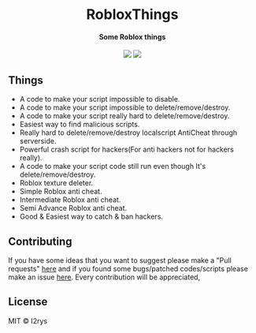 


<h1 align="center">RobloxThings</h1>
<h4 align="center">Some Roblox things</h4>
<p align="center">
	<a href="https://github.com/I2rys/RobloxThings/blob/main/LICENSE"><img src="https://img.shields.io/github/license/I2rys/RobloxThings?style=flat-square"></img></a>
	<a href="https://github.com/I2rys/RobloxThings/issues"><img src="https://img.shields.io/github/issues/I2rys/RobloxThings.svg"></img></a>
</p>

## Things

 - A code to make your script impossible to disable.
 - A code to make your script impossible to delete/remove/destroy.
 - A code to make your script really hard to delete/remove/destroy.
 - Easiest way to find malicious scripts.
 - Really hard to delete/remove/destroy localscript AntiCheat through serverside.
 - Powerful crash script for hackers(For anti hackers not for hackers really).
 - A code to make your script code still run even though It's delete/remove/destroy.
 - Roblox texture deleter.
 - Simple Roblox anti cheat.
 - Intermediate Roblox anti cheat.
 - Semi Advance Roblox anti cheat.
 - Good & Easiest way to catch & ban hackers.

## Contributing
If you have some ideas that you want to suggest please make a "Pull requests" [here](https://github.com/I2rys/RobloxThings/pulls) and if you found some bugs/patched codes/scripts please make an issue [here](https://github.com/I2rys/RobloxThings/issues). Every contribution will be appreciated,

## License
MIT © I2rys
